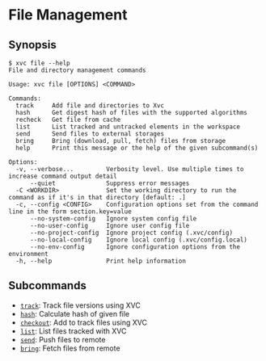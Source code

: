 # File Management


## Synopsis

```console
$ xvc file --help
File and directory management commands

Usage: xvc file [OPTIONS] <COMMAND>

Commands:
  track     Add file and directories to Xvc
  hash      Get digest hash of files with the supported algorithms
  recheck   Get file from cache
  list      List tracked and untracked elements in the workspace
  send      Send files to external storages
  bring     Bring (download, pull, fetch) files from storage
  help      Print this message or the help of the given subcommand(s)

Options:
  -v, --verbose...         Verbosity level. Use multiple times to increase command output detail
      --quiet              Suppress error messages
  -C <WORKDIR>             Set the working directory to run the command as if it's in that directory [default: .]
  -c, --config <CONFIG>    Configuration options set from the command line in the form section.key=value
      --no-system-config   Ignore system config file
      --no-user-config     Ignore user config file
      --no-project-config  Ignore project config (.xvc/config)
      --no-local-config    Ignore local config (.xvc/config.local)
      --no-env-config      Ignore configuration options from the environment
  -h, --help               Print help information

```


## Subcommands


- [`track`](./xvc-file-track.md): Track file versions using XVC
- [`hash`](./xvc-file-hash.md): Calculate hash of given file
- [`checkout`](./xvc-file-checkout.md): Add to track files using XVC
- [`list`](./xvc-file-list.md): List files tracked with XVC
- [`send`](./xvc-file-send.md): Push files to remote
- [`bring`](./xvc-file-bring.md): Fetch files from remote
